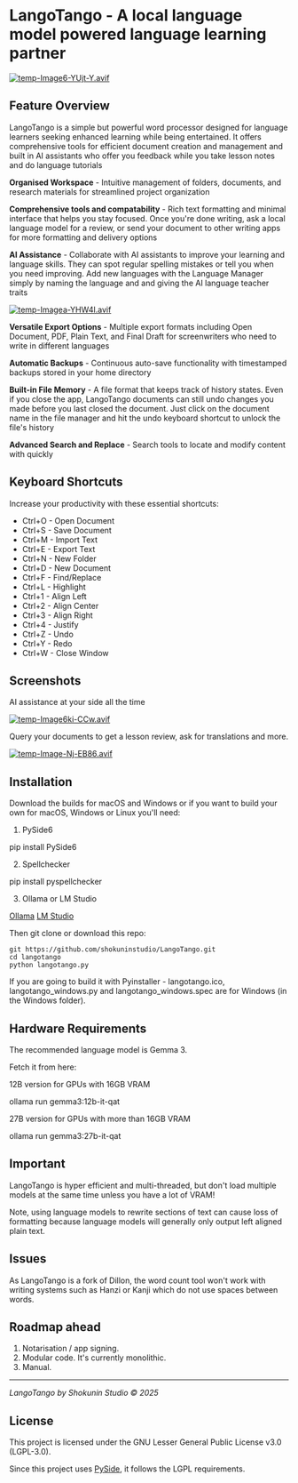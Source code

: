 # LangoTango - A local language model powered language learning partner

[![temp-Image6-YUjt-Y.avif](https://i.postimg.cc/ncq5tdfd/temp-Image6-YUjt-Y.avif)](https://postimg.cc/MvKt7mTR)

## Feature Overview

LangoTango is a simple but powerful word processor designed for language learners seeking enhanced learning while being entertained. It offers comprehensive tools for efficient document creation and management and built in AI assistants who offer you feedback while you take lesson notes and do language tutorials

**Organised Workspace** - Intuitive management of folders, documents, and research materials for streamlined project organization

**Comprehensive tools and compatability** - Rich text formatting and minimal interface that helps you stay focused. Once you're done writing, ask a local language model for a review, or send your document to other writing apps for more formatting and delivery options

**AI Assistance** - Collaborate with AI assistants to improve your learning and language skills. They can spot regular spelling mistakes or tell you when you need improving. Add new languages with the Language Manager simply by naming the language and and giving the AI language teacher traits

[![temp-Imagea-YHW4l.avif](https://i.postimg.cc/tC1rXBQ0/temp-Imagea-YHW4l.avif)](https://postimg.cc/zVrw7SGp)

**Versatile Export Options** - Multiple export formats including Open Document, PDF, Plain Text, and Final Draft for screenwriters who need to write in different languages

**Automatic Backups** - Continuous auto-save functionality with timestamped backups stored in your home directory

**Built-in File Memory** - A file format that keeps track of history states. Even if you close the app, LangoTango documents can still undo changes you made before you last closed the document. Just click on the document name in the file manager and hit the undo keyboard shortcut to unlock the file's history

**Advanced Search and Replace** - Search tools to locate and modify content with quickly

## Keyboard Shortcuts

Increase your productivity with these essential shortcuts:

- Ctrl+O - Open Document
- Ctrl+S - Save Document
- Ctrl+M - Import Text
- Ctrl+E - Export Text
- Ctrl+N - New Folder
- Ctrl+D - New Document
- Ctrl+F - Find/Replace
- Ctrl+L - Highlight
- Ctrl+1 - Align Left
- Ctrl+2 - Align Center
- Ctrl+3 - Align Right
- Ctrl+4 - Justify
- Ctrl+Z - Undo
- Ctrl+Y - Redo
- Ctrl+W - Close Window

## Screenshots

AI assistance at your side all the time

[![temp-Image6ki-CCw.avif](https://i.postimg.cc/c1DxqLZ9/temp-Image6ki-CCw.avif)](https://postimg.cc/HjyDXHrX)

Query your documents to get a lesson review, ask for translations and more.

[![temp-Image-Nj-EB86.avif](https://i.postimg.cc/YqhptBCp/temp-Image-Nj-EB86.avif)](https://postimg.cc/N5vhxVXV)

## Installation

Download the builds for macOS and Windows or if you want to build your own for macOS, Windows or Linux you'll need:

1. PySide6

pip install PySide6

2. Spellchecker

pip install pyspellchecker

3. Ollama or LM Studio

[Ollama](https://ollama.com/)
[LM Studio](https://lmstudio.ai/)


Then git clone or download this repo:

```
git https://github.com/shokuninstudio/LangoTango.git
cd langotango
python langotango.py
```

If you are going to build it with Pyinstaller - langotango.ico, langotango_windows.py and langotango_windows.spec are for Windows (in the Windows folder).

## Hardware Requirements

The recommended language model is Gemma 3.

Fetch it from here:

12B version for GPUs with 16GB VRAM

ollama run gemma3:12b-it-qat

27B version for GPUs with more than 16GB VRAM

ollama run gemma3:27b-it-qat

## Important

LangoTango is hyper efficient and multi-threaded, but don't load multiple models at the same time unless you have a lot of VRAM!

Note, using language models to rewrite sections of text can cause loss of formatting because language models will generally only output left aligned plain text. 

## Issues

As LangoTango is a fork of Dillon, the word count tool won't work with writing systems such as Hanzi or Kanji which do not use spaces between words.

## Roadmap ahead

1. Notarisation / app signing.
2. Modular code. It's currently monolithic.
3. Manual.

---
*LangoTango by Shokunin Studio © 2025*

## License

This project is licensed under the GNU Lesser General Public License v3.0 (LGPL-3.0).

Since this project uses [PySide](https://doc.qt.io/qtforpython-6/licenses.html), it follows the LGPL requirements.

